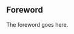 ## Foreword
<!-- file name: foreword.md -->

The foreword goes here.

[//]: # (:::)

[//]: # (\newpage)

[//]: # (::: introtitle)